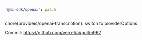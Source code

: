 ```yaml
---
'@ai-sdk/openai': patch
---
```


chore(providers/openai-transcription): switch to providerOptions

Commit: https://github.com/vercel/ai/pull/5962
